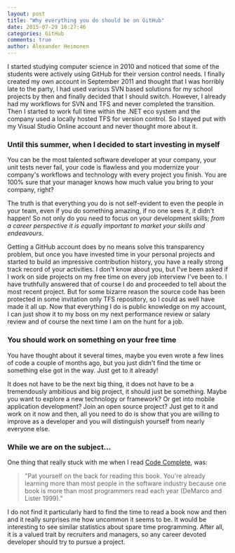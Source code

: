 ```yaml
---
layout: post
title: "Why everything you do should be on GitHub"
date: 2015-07-29 16:27:46
categories: GitHub
comments: true
author: Alexander Heimonen
---
```

I started studying computer science in 2010 and noticed that some of the students were actively using GitHub for their version control needs. I finally created my own account in September 2011 and thought that I was horribly late to the party, I had used various SVN based solutions for my school projects by then and finally decided that I should switch. However, I already had my workflows for SVN and TFS and never completed the transition. Then I started to work full time within the .NET eco system and the company used a locally hosted TFS for version control. So I stayed put with my Visual Studio Online account and never thought more about it.

### Until this summer, when I decided to start investing in myself
You can be the most talented software developer at your company, your unit tests never fail, your code is flawless and you modernize your company's workflows and technology with every project you finish. You are 100% sure that your manager knows how much value you bring to your company, right?

The truth is that everything you do is not self-evident to even the people in your team, even if you do something amazing, if no one sees it, it didn't happen! So not only do you need to focus on your development skills; *from a career perspective it is equally important to market your skills and endeavours*. 

Getting a GitHub account does by no means solve this transparency problem, but once you have invested time in your personal projects and started to build an impressive contribution history, you have a really strong track record of your activities. I don't know about you, but I've been asked if I work on side projects on my free time on every job interview I've been to. I have truthfully answered that of course I do and proceeded to tell about the most recent project. But for some bizarre reason the source code has been protected in some invitation only TFS repository, so I could as well have made it all up. Now that everything I do is public knowledge on my account, I can just show it to my boss on my next performance review or salary review and of course the next time I am on the hunt for a job.

### You should work on something on your free time
You have thought about it several times, maybe you even wrote a few lines of code a couple of months ago, but you just didn't find the time or something else got in the way. Just get to it already!

It does not have to be the next big thing, it does not have to be a tremendously ambitious and big project, it should just be something. Maybe you want to explore a new technology or framework? Or get into mobile application development? Join an open source project? Just get to it and work on it now and then, all you need to do is show that you are willing to improve as a developer and you will distinguish yourself from nearly everyone else. 

### While we are on the subject...
One thing that really stuck with me when I read [Code Complete](http://www.amazon.com/Code-Complete-Practical-Handbook-Construction/dp/0735619670), was:

>"Pat yourself on the back for reading this book. You're already learning more than most people in the software industry because one book is more than most programmers read each year (DeMarco and Lister 1999)."

I do not find it particularly hard to find the time to read a book now and then and it really surprises me how uncommon it seems to be. It would be interesting to see similar statistics about spare time programming. After all, it is a valued trait by recruiters and managers, so any career devoted developer should try to pursue a project.
